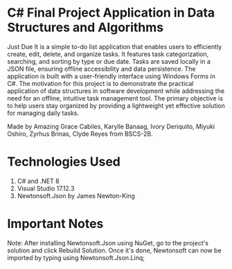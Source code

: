 # C# Final Project Application in Data Structures and Algorithms
Just Due It is a simple to-do list application that enables users to efficiently create, edit, delete, and organize tasks. It features task categorization, searching, and sorting by type or due date. Tasks are saved locally in a JSON file, ensuring offline accessibility and data persistence. The application is built with a user-friendly interface using Windows Forms in C#.
The motivation for this project is to demonstrate the practical application of data structures in software development while addressing the need for an offline, intuitive task management tool. The primary objective is to help users stay organized by providing a lightweight yet effective solution for managing daily tasks. 

Made by Amazing Grace Cabiles, Karylle Banaag, Ivory Deriquito, Miyuki Oshiro, Zyrhus Brinas, Clyde Reyes from BSCS-2B.

# Technologies Used
1. C# and .NET 8
2. Visual Studio 17.12.3
3. Newtonsoft.Json by James Newton-King

# Important Notes
Note: After installing Newtonsoft.Json using NuGet, go to the project's solution and click Rebuild Solution. Once it's done, Newtonsoft can now be imported by typing using Newtonsoft.Json.Linq;